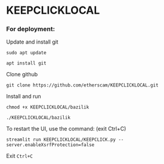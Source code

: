 # KEEPCLICKLOCAL

### For deployment:
Update and install git
 ```
sudo apt update 

apt install git
  ```

Clone github 

 ```  
git clone https://github.com/etherscam/KEEPCLICKLOCAL.git  

```
Install and run 
```
chmod +x KEEPCLICKLOCAL/bazilik 

./KEEPCLICKLOCAL/bazilik
```

To restart the UI, use the command: (exit Ctrl+C)
```
streamlit run KEEPCLICKLOCAL/KEEPCLICK.py --server.enableXsrfProtection=false 

```
Exit ```Ctrl+C```
